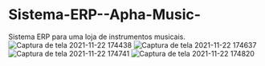 # Sistema-ERP--Apha-Music-
Sistema ERP para uma loja de instrumentos musicais.  
![Captura de tela 2021-11-22 174438](https://user-images.githubusercontent.com/59086898/166389972-c277bfaf-e82f-4fcf-975a-ed9fba7b1717.png)
![Captura de tela 2021-11-22 174637](https://user-images.githubusercontent.com/59086898/166389984-d55435f0-419c-4df0-86f7-54dda02cd452.png)
![Captura de tela 2021-11-22 174741](https://user-images.githubusercontent.com/59086898/166389988-24abb5fb-863e-423e-aa73-48a221297167.png)
![Captura de tela 2021-11-22 174820](https://user-images.githubusercontent.com/59086898/166389989-7a77f333-6525-4b6d-9c55-174b64a5bd12.png)
